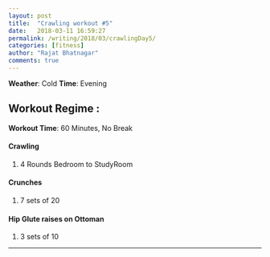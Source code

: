 ```yaml
---
layout: post
title:  "Crawling workout #5"
date:   2018-03-11 16:59:27
permalink: /writing/2018/03/crawlingDay5/
categories: [fitness]
author: "Rajat Bhatnagar"
comments: true
---
```

**Weather**: Cold
**Time**: Evening

Workout Regime :
-------------
**Workout Time**: 60 Minutes, No Break

#### **Crawling**
1. 4 Rounds Bedroom to StudyRoom

#### **Crunches**
1. 7 sets of 20

#### **Hip Glute raises on Ottoman**
1. 3 sets of 10

----------



















































































































































































































































































































































































































